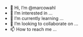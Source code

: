 - 👋 Hi, I’m @marcowahl
- 👀 I’m interested in ...
- 🌱 I’m currently learning ...
- 💞️ I’m looking to collaborate on ...
- 📫 How to reach me ...

<!---
marcowahl/marcowahl is a ✨ special ✨ repository because its `README.md` (this file) appears on your GitHub profile.
You can click the Preview link to take a look at your changes.
--->
